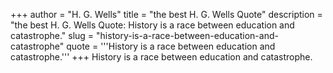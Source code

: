 +++
author = "H. G. Wells"
title = "the best H. G. Wells Quote"
description = "the best H. G. Wells Quote: History is a race between education and catastrophe."
slug = "history-is-a-race-between-education-and-catastrophe"
quote = '''History is a race between education and catastrophe.'''
+++
History is a race between education and catastrophe.
